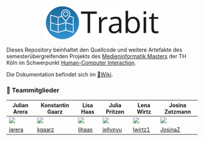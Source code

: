 <p align="center">
<img src="TeamUX/ressourcen/Logo/trabit_git_logo.png" width="60%">
</p>

Dieses Repository beinhaltet den Quellcode und weitere Artefakte des semesterübergreifenden Projekts des [Medieninformatik Masters](https://www.medieninformatik.th-koeln.de) der TH Köln im Schwerpunkt [Human-Computer Interaction](https://www.medieninformatik.th-koeln.de/study/master/schwerpunkte/hci/).

Die Dokumentation befindet sich im [:book:Wiki](https://github.com/kgaarz/Trabit/wiki).


### :construction_worker: Teammitglieder
**Julian Arera** | **Konstantin Gaarz** | **Lisa Haas** | **Julia Pritzen** | **Lena Wirtz** | **Josina Zotzmann**
------------- | ------------- | ------------- | ------------- | ------------- | -------------
<img src="https://avatars0.githubusercontent.com/u/22669341?s=460&v=4" width="100px"> | <img src="https://avatars1.githubusercontent.com/u/22495353?s=460&v=4" width="100px"> | <img src="https://avatars0.githubusercontent.com/u/49310640?s=460&v=4" width="100px"> | <img src="https://avatars3.githubusercontent.com/u/45239595?s=460&v=4" width="100px"> | <img src="https://avatars0.githubusercontent.com/u/22662727?s=460&v=4" width="100px"> | <img src="https://avatars1.githubusercontent.com/u/49343592?s=460&v=4" width="100px">
[jarera](https://github.com/jarera) | [kgaarz](https://github.com/kgaarz) | [ljhaas](https://github.com/lisajhaas) | [jellypyu](https://github.com/jellypyu) | [lwirtz1](https://github.com/lwirtz1) | [JosinaZ](https://github.com/JosinaZ)
